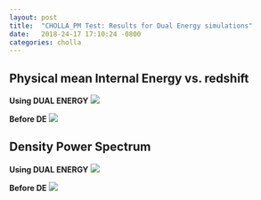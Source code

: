 ```yaml
---
layout: post
title:  "CHOLLA_PM Test: Results for Dual Energy simulations"
date:   2018-24-17 17:10:24 -0800
categories: cholla
---
```



## Physical mean Internal Energy vs. redshift
**Using DUAL ENERGY**
<img src="{{ site.url }}assets/images/internal_energy_z_DE_pot2.png">

**Before DE**
<img src="{{ site.url }}assets/images/internal_energy_z_v1_g1.png">

## Density Power Spectrum
**Using DUAL ENERGY**
<img src="{{ site.url }}assets/images/power_DE.png">

**Before DE**
<img src="{{ site.url }}assets/images/power_noDE.png">

